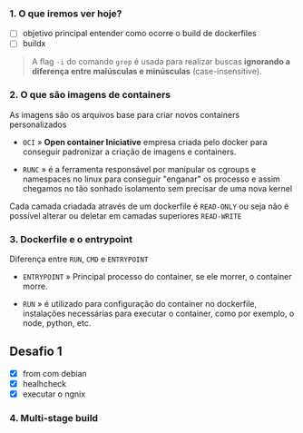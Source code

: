 ### 1. O que iremos ver hoje? 

- [ ] objetivo principal entender como ocorre o build de dockerfiles
- [ ] buildx

> A flag `-i` do comando `grep` é usada para realizar buscas **ignorando a diferença entre maiúsculas e minúsculas** (case-insensitive). 

### 2. O que são imagens de containers 

As imagens são os arquivos base para criar novos containers personalizados 

- `OCI` » **Open container Iniciative** empresa criada pelo docker para conseguir padronizar a criação de imagens e containers. 

- `RUNC` » é a ferramenta responsável por manipular os cgroups e namespaces no linux para conseguir "enganar" os processo e assim chegamos no tão sonhado isolamento sem precisar de uma nova kernel 

Cada camada criadada através de um dockerfile é `READ-ONLY` ou seja não é possível alterar ou  deletar em camadas superiores `READ-WRITE` 


### 3. Dockerfile e o entrypoint

Diferença entre `RUN`, `CMD` e `ENTRYPOINT`

- `ENTRYPOINT` » Principal processo do container, se ele morrer, o container morre. 

- `RUN` » é utilizado para configuração do container no dockerfile, instalações necessárias para executar o container, como por exemplo, o node, python, etc. 

## Desafio 1 

- [x] from com debian 
- [x] healhcheck
- [x] executar o ngnix  

### 4. Multi-stage build

